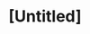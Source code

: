 ---
pid: CH627
title: "[Untitled]"
location_transcription: 
zipcode: '19102'
outside_phl: 
neighborhood: Rittenhouse Square,Avenue of The Arts
age: '25'
age_range: 20-29
instagram: 
image_file_name: CH_627.jpg
proposal_transcription: |-
  Ditto Sharon Hayes
  //if They should Ask// is brilliant, + we would love to see it as a permanent fixture in Rittenhouse Square.
topic: Art
topic_summary: '0'
type: Concrete
keywords_other: sharon hayes, if they should ask
credit: Madeline, Alex, Haley
image_labels: 
twitter: 
facebook: 
permalink: "/monuments/ch627/"
layout: item-page
---